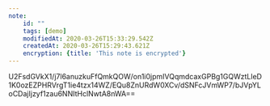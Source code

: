 ```yaml
---
note:
    id: ""
    tags: [demo]
    modifiedAt: 2020-03-26T15:33:29.542Z
    createdAt: 2020-03-26T15:29:43.621Z
    encryption: {title: 'This note is encrypted'}
---
```

U2FsdGVkX1/j7l6anuzkuFfQmkQOW/on1i0jpmIVQqmdcaxGPBg1GQWztLleD1K0ozEZPHRVrgT1ie4tzx14WZ/EQu8ZnURdW0XCv/dSNFcJVmWP7/bJVpYLoCDajIjzyf1zau6NNItHclNwtA8nWA==